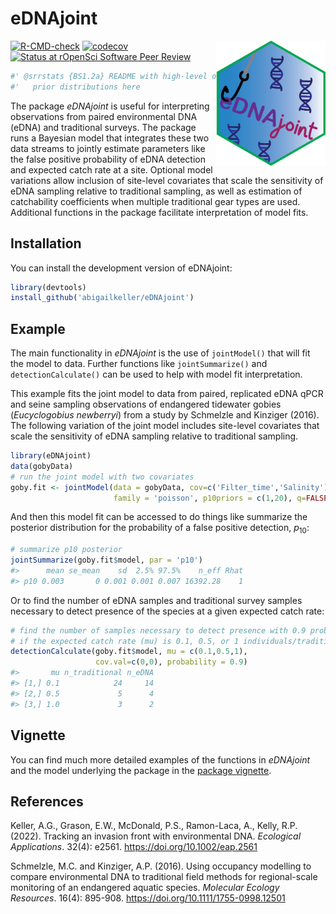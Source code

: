 
<!-- README.md is generated from README.Rmd. Please edit that file -->

# eDNAjoint

<img src="man/figures/logo.png" align="right" height="200" dpi="700" />

<!-- badges: start -->

[![R-CMD-check](https://github.com/abigailkeller/eDNAjoint/actions/workflows/R-CMD-check.yaml/badge.svg)](https://github.com/abigailkeller/eDNAjoint/actions/workflows/R-CMD-check.yaml)
[![codecov](https://codecov.io/gh/abigailkeller/eDNAjoint/graph/badge.svg?token=AEVR9NSQ9Z)](https://codecov.io/gh/abigailkeller/eDNAjoint)
[![Status at rOpenSci Software Peer
Review](https://badges.ropensci.org/642_status.svg)](https://github.com/ropensci/software-review/issues/642)
<!-- badges: end -->

``` r
#' @srrstats {BS1.2a} README with high-level overview and examples of specifying
#'   prior distributions here
```

The package *eDNAjoint* is useful for interpreting observations from
paired environmental DNA (eDNA) and traditional surveys. The package
runs a Bayesian model that integrates these two data streams to jointly
estimate parameters like the false positive probability of eDNA
detection and expected catch rate at a site. Optional model variations
allow inclusion of site-level covariates that scale the sensitivity of
eDNA sampling relative to traditional sampling, as well as estimation of
catchability coefficients when multiple traditional gear types are used.
Additional functions in the package facilitate interpretation of model
fits.

## Installation

You can install the development version of eDNAjoint:

``` r
library(devtools)
install_github('abigailkeller/eDNAjoint')
```

## Example

The main functionality in *eDNAjoint* is the use of `jointModel()` that
will fit the model to data. Further functions like `jointSummarize()`
and `detectionCalculate()` can be used to help with model fit
interpretation.

This example fits the joint model to data from paired, replicated eDNA
qPCR and seine sampling observations of endangered tidewater gobies
(*Eucyclogobius newberryi*) from a study by Schmelzle and Kinziger
(2016). The following variation of the joint model includes site-level
covariates that scale the sensitivity of eDNA sampling relative to
traditional sampling.

``` r
library(eDNAjoint)
data(gobyData)
# run the joint model with two covariates
goby.fit <- jointModel(data = gobyData, cov=c('Filter_time','Salinity'), 
                       family = 'poisson', p10priors = c(1,20), q=FALSE)
```

And then this model fit can be accessed to do things like summarize the
posterior distribution for the probability of a false positive
detection, $p_{10}$:

``` r
# summarize p10 posterior
jointSummarize(goby.fit$model, par = 'p10')
#>      mean se_mean    sd  2.5% 97.5%    n_eff Rhat
#> p10 0.003       0 0.001 0.001 0.007 16392.28    1
```

Or to find the number of eDNA samples and traditional survey samples
necessary to detect presence of the species at a given expected catch
rate:

``` r
# find the number of samples necessary to detect presence with 0.9 probability at the mean covariate values, 
# if the expected catch rate (mu) is 0.1, 0.5, or 1 individuals/traditional survey unit.
detectionCalculate(goby.fit$model, mu = c(0.1,0.5,1), 
                   cov.val=c(0,0), probability = 0.9)
#>       mu n_traditional n_eDNA
#> [1,] 0.1            24     14
#> [2,] 0.5             5      4
#> [3,] 1.0             3      2
```

## Vignette

You can find much more detailed examples of the functions in *eDNAjoint*
and the model underlying the package in the [package
vignette](https://bookdown.org/abigailkeller/eDNAjoint_vignette/).

## References

Keller, A.G., Grason, E.W., McDonald, P.S., Ramon-Laca, A., Kelly, R.P.
(2022). Tracking an invasion front with environmental DNA. *Ecological
Applications*. 32(4): e2561. <https://doi.org/10.1002/eap.2561>

Schmelzle, M.C. and Kinziger, A.P. (2016). Using occupancy modelling to
compare environmental DNA to traditional field methods for
regional-scale monitoring of an endangered aquatic species. *Molecular
Ecology Resources*. 16(4): 895-908.
<https://doi.org/10.1111/1755-0998.12501>
